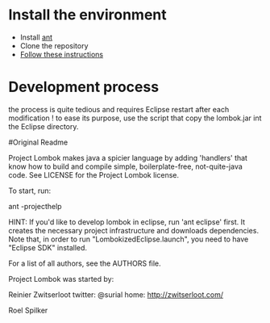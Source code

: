 # Install the environment

* Install [ant](https://ant.apache.org/bindownload.cgi)
* Clone the repository
* [Follow these instructions](http://stackoverflow.com/questions/31105288/how-can-i-debug-a-custom-annotation-in-lombok)

# Development process

the process is quite tedious and requires Eclipse restart after each modification ! 
to ease its purpose, use the script that copy the lombok.jar int the Eclipse directory.




#Original Readme

Project Lombok makes java a spicier language by adding 'handlers' that know how to build and compile simple, boilerplate-free, not-quite-java code.
See LICENSE for the Project Lombok license.


To start, run:

ant -projecthelp

HINT: If you'd like to develop lombok in eclipse, run 'ant eclipse' first. It creates the necessary project infrastructure and downloads dependencies. Note that, in order to run "LombokizedEclipse.launch", you need to have "Eclipse SDK" installed.

For a list of all authors, see the AUTHORS file. 

Project Lombok was started by: 

Reinier Zwitserloot
twitter: @surial
home: http://zwitserloot.com/

Roel Spilker
